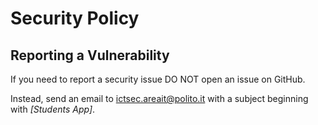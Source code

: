 # Security Policy

## Reporting a Vulnerability

If you need to report a security issue DO NOT open an issue on GitHub.

Instead, send an email to ictsec.areait@polito.it with a subject beginning with _[Students App]_.

